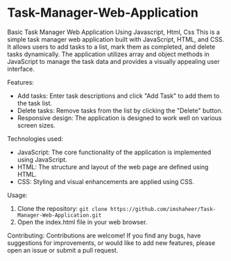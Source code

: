 # Task-Manager-Web-Application
Basic Task Manager Web Application Using Javascript, Html, Css
This is a simple task manager web application built with JavaScript, HTML, and CSS. It allows users to add tasks to a list, mark them as completed, and delete tasks dynamically. The application utilizes array and object methods in JavaScript to manage the task data and provides a visually appealing user interface.

Features:
- Add tasks: Enter task descriptions and click "Add Task" to add them to the task list.
- Delete tasks: Remove tasks from the list by clicking the "Delete" button.
- Responsive design: The application is designed to work well on various screen sizes.

Technologies used:
- JavaScript: The core functionality of the application is implemented using JavaScript.
- HTML: The structure and layout of the web page are defined using HTML.
- CSS: Styling and visual enhancements are applied using CSS.

Usage:
1. Clone the repository: `git clone https://github.com/imshaheer/Task-Manager-Web-Application.git`
2. Open the index.html file in your web browser.

Contributing:
Contributions are welcome! If you find any bugs, have suggestions for improvements, or would like to add new features, please open an issue or submit a pull request.
